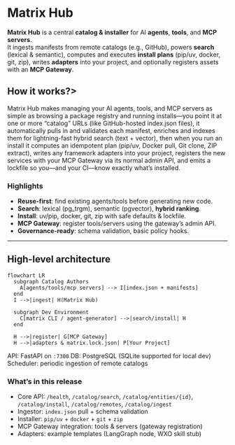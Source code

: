 # Matrix Hub

**Matrix Hub** is a central **catalog & installer** for AI **agents**, **tools**, and **MCP servers**.  
It ingests manifests from remote catalogs (e.g., GitHub), powers **search** (lexical & semantic), computes and executes **install plans** (pip/uv, docker, git, zip), writes **adapters** into your project, and optionally registers assets with an **MCP Gateway**.


## How it works?>


Matrix Hub makes managing your AI agents, tools, and MCP servers as simple as browsing a package registry and running installs—you point it at one or more “catalog” URLs (like GitHub-hosted index.json files), it automatically pulls in and validates each manifest, enriches and indexes them for lightning-fast hybrid search (text + vector), then when you run an install it computes an idempotent plan (pip/uv, Docker pull, Git clone, ZIP extract), writes any framework adapters into your project, registers the new services with your MCP Gateway via its normal admin API, and emits a lockfile so you—and your CI—know exactly what’s installed.



### Highlights

- **Reuse-first**: find existing agents/tools before generating new code.
- **Search**: lexical (pg_trgm), semantic (pgvector), **hybrid ranking**.
- **Install**: uv/pip, docker, git, zip with safe defaults & lockfile.
- **MCP Gateway**: register tools/servers using the gateway’s admin API.
- **Governance-ready**: schema validation, basic policy hooks.

---

## High-level architecture

```mermaid
flowchart LR
  subgraph Catalog Authors
    A[agents/tools/mcp servers] --> I[index.json + manifests]
  end
  I -->|ingest| H(Matrix Hub)

  subgraph Dev Environment
    C[matrix CLI / agent-generator] -->|search/install| H
  end

  H -->|register| G[MCP Gateway]
  H -->|adapters & matrix.lock.json| P[Your Project]
```
API: FastAPI on `:7300`
DB: PostgreSQL (SQLite supported for local dev)
Scheduler: periodic ingestion of remote catalogs

### What’s in this release
* Core API: `/health`, `/catalog/search`, `/catalog/entities/{id}`, `/catalog/install`, `/catalog/remotes`, `/catalog/ingest`
* Ingestor: `index.json` pull + schema validation
* Installer: `pip/uv` + `docker` + `git` + `zip`
* MCP Gateway integration: tools & servers (gateway registration)
* Adapters: example templates (LangGraph node, WXO skill stub)
